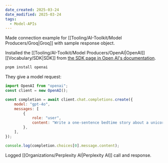 ```yaml
---
date_created: 2025-03-24
date_modified: 2025-03-24
tags:
  - Model-APIs
---
```


Made connection example for [[Tooling/AI-Toolkit/Model Producers/Groq|Groq]] with sample response object. 

Installed the [[Tooling/AI-Toolkit/Model Producers/OpenAI|OpenAI]] [[Vocabulary/SDK|SDK]] from [the SDK page in Open AI's documentation](https://platform.openai.com/docs/libraries).
```bash
pnpm install openai
```

They give a model request:
```javascript
import OpenAI from "openai";
const client = new OpenAI();

const completion = await client.chat.completions.create({
    model: "gpt-4o",
    messages: [
        {
            role: "user",
            content: "Write a one-sentence bedtime story about a unicorn.",
        },
    ],
});

console.log(completion.choices[0].message.content);
```

Logged [[Organizations/Perplexity AI|Perplexity AI]] call and response. 